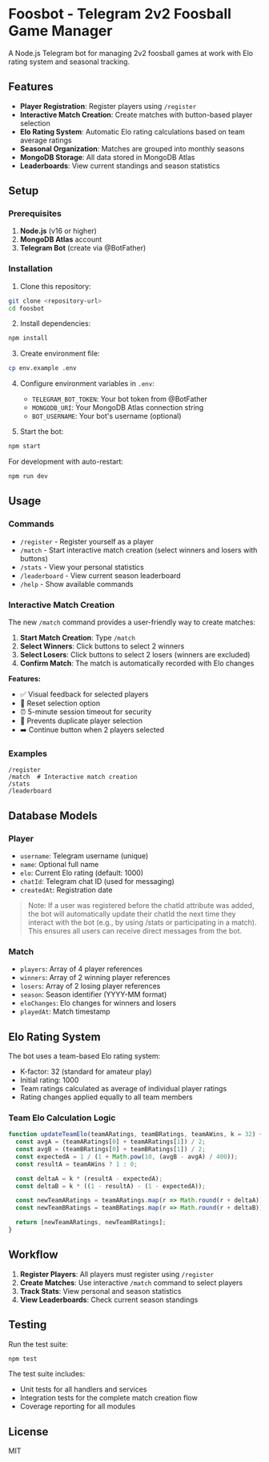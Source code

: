 # Foosbot - Telegram 2v2 Foosball Game Manager

A Node.js Telegram bot for managing 2v2 foosball games at work with Elo rating system and seasonal tracking.

## Features

- **Player Registration**: Register players using `/register`
- **Interactive Match Creation**: Create matches with button-based player selection
- **Elo Rating System**: Automatic Elo rating calculations based on team average ratings
- **Seasonal Organization**: Matches are grouped into monthly seasons
- **MongoDB Storage**: All data stored in MongoDB Atlas
- **Leaderboards**: View current standings and season statistics

## Setup

### Prerequisites

1. **Node.js** (v16 or higher)
2. **MongoDB Atlas** account
3. **Telegram Bot** (create via @BotFather)

### Installation

1. Clone this repository:
```bash
git clone <repository-url>
cd foosbot
```

2. Install dependencies:
```bash
npm install
```

3. Create environment file:
```bash
cp env.example .env
```

4. Configure environment variables in `.env`:
   - `TELEGRAM_BOT_TOKEN`: Your bot token from @BotFather
   - `MONGODB_URI`: Your MongoDB Atlas connection string
   - `BOT_USERNAME`: Your bot's username (optional)

5. Start the bot:
```bash
npm start
```

For development with auto-restart:
```bash
npm run dev
```

## Usage

### Commands

- `/register` - Register yourself as a player
- `/match` - Start interactive match creation (select winners and losers with buttons)
- `/stats` - View your personal statistics
- `/leaderboard` - View current season leaderboard
- `/help` - Show available commands

### Interactive Match Creation

The new `/match` command provides a user-friendly way to create matches:

1. **Start Match Creation**: Type `/match`
2. **Select Winners**: Click buttons to select 2 winners
3. **Select Losers**: Click buttons to select 2 losers (winners are excluded)
4. **Confirm Match**: The match is automatically recorded with Elo changes

**Features:**
- ✅ Visual feedback for selected players
- 🔄 Reset selection option
- ⏰ 5-minute session timeout for security
- 🚫 Prevents duplicate player selection
- ➡️ Continue button when 2 players selected

### Examples

```
/register
/match  # Interactive match creation
/stats
/leaderboard
```

## Database Models

### Player
- `username`: Telegram username (unique)
- `name`: Optional full name
- `elo`: Current Elo rating (default: 1000)
- `chatId`: Telegram chat ID (used for messaging)
- `createdAt`: Registration date

> Note: If a user was registered before the chatId attribute was added, the bot will automatically update their chatId the next time they interact with the bot (e.g., by using /stats or participating in a match). This ensures all users can receive direct messages from the bot.

### Match
- `players`: Array of 4 player references
- `winners`: Array of 2 winning player references
- `losers`: Array of 2 losing player references
- `season`: Season identifier (YYYY-MM format)
- `eloChanges`: Elo changes for winners and losers
- `playedAt`: Match timestamp

## Elo Rating System

The bot uses a team-based Elo rating system:
- K-factor: 32 (standard for amateur play)
- Initial rating: 1000
- Team ratings calculated as average of individual player ratings
- Rating changes applied equally to all team members

### Team Elo Calculation Logic

```javascript
function updateTeamElo(teamARatings, teamBRatings, teamAWins, k = 32) {
  const avgA = (teamARatings[0] + teamARatings[1]) / 2;
  const avgB = (teamBRatings[0] + teamBRatings[1]) / 2;
  const expectedA = 1 / (1 + Math.pow(10, (avgB - avgA) / 400));
  const resultA = teamAWins ? 1 : 0;

  const deltaA = k * (resultA - expectedA);
  const deltaB = k * ((1 - resultA) - (1 - expectedA));

  const newTeamARatings = teamARatings.map(r => Math.round(r + deltaA));
  const newTeamBRatings = teamBRatings.map(r => Math.round(r + deltaB));

  return [newTeamARatings, newTeamBRatings];
}
```

## Workflow

1. **Register Players**: All players must register using `/register`
2. **Create Matches**: Use interactive `/match` command to select players
3. **Track Stats**: View personal and season statistics
4. **View Leaderboards**: Check current season standings

## Testing

Run the test suite:
```bash
npm test
```

The test suite includes:
- Unit tests for all handlers and services
- Integration tests for the complete match creation flow
- Coverage reporting for all modules

## License

MIT 